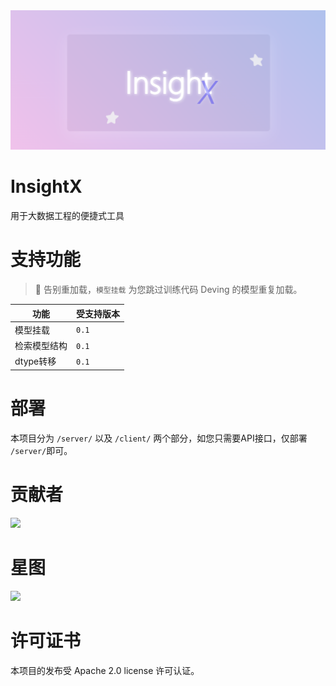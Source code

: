 <img src="https://raw.githubusercontent.com/ByteRainTech/InsightX/refs/heads/main/intro.png">

# InsightX
用于大数据工程的便捷式工具

# 支持功能
> 👏 告别重加载，`模型挂载` 为您跳过训练代码 Deving 的模型重复加载。

|功能|受支持版本|
|--|--|
|模型挂载|`0.1`|
|检索模型结构|`0.1`|
|dtype转移|`0.1`|

# 部署
本项目分为 `/server/` 以及 `/client/` 两个部分，如您只需要API接口，仅部署 `/server/`即可。

# 贡献者
<img src="https://contrib.rocks/image?repo=ByteRainTech/InsightX">

# 星图
<img src="https://starchart.cc/ByteRainTech/InsightX.svg">

# 许可证书
本项目的发布受 Apache 2.0 license 许可认证。
